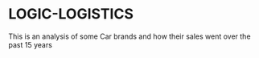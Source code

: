 # LOGIC-LOGISTICS
This is an analysis of some Car brands and how their sales went over the past 15 years
